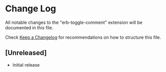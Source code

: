 # Change Log

All notable changes to the "erb-toggle-comment" extension will be documented in this file.

Check [Keep a Changelog](http://keepachangelog.com/) for recommendations on how to structure this file.

## [Unreleased]

- Initial release